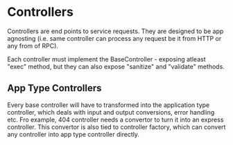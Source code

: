 # Controllers

Controllers are end points to service requests. They are designed to be app agnosting (i.e. same controller can process any request be it from HTTP or any from of RPC).

Each controller must implement the BaseController - exposing atleast "exec" method, but they can also expose
"sanitize" and "validate" methods.

## App Type Controllers

Every base controller will have to transformed into the application type controller, which deals with input and output conversions, error handling etc. Fro example, 404 controller needs a convertor to turn it into an express controller. This convertor is also tied to controller factory, which can convert any controller into app type controller directly.
